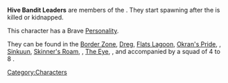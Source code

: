 **Hive Bandit Leaders** are members of the [](Western_Hive.md). They start spawning after the [](Hive_Queen.md) is killed or kidnapped.

This character has a Brave [Personality](Personality.md "wikilink").

They can be found in the [Border Zone](Border_Zone.md "wikilink"),
[Dreg](Dreg.md "wikilink"), [Flats Lagoon](Flats_Lagoon.md "wikilink"),
[Okran's Pride](Okran's_Pride.md "wikilink"), [](Okran's_Valley.md), [Sinkuun](Sinkuun.md "wikilink"),
[Skinner's Roam](Skinner's_Roam.md "wikilink"), [](Stenn_Desert.md), [The Eye](The_Eye.md "wikilink"), [](The_Great_Desert.md), and [](The_Swamp.md) accompanied by a squad of 4 to 8 [](Hive_Bandit.md).

[Category:Characters](Category:Characters "wikilink")